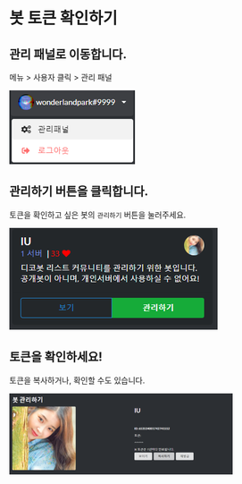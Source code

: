# 봇 토큰 확인하기

## 관리 패널로 이동합니다.

메뉴 > 사용자 클릭 > 관리 패널

![1](https://github.com/koreanbots/docs/blob/master/attachments/token-1.png?raw=true)

## 관리하기 버튼을 클릭합니다.

토큰을 확인하고 싶은 봇의 `관리하기` 버튼을 눌러주세요.


![2](https://github.com/koreanbots/docs/blob/master/attachments/token-2.png?raw=true)

## 토큰을 확인하세요!

토큰을 복사하거나, 확인할 수도 있습니다.

![3](https://github.com/koreanbots/docs/blob/master/attachments/token-3.png?raw=true)